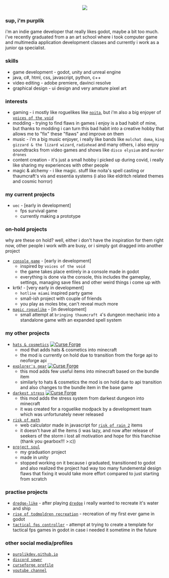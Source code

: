 <p align="center">
  <img src="https://yt3.googleusercontent.com/ppCJhbfvMMuyXUWQariyZZzci8Pj8_S-vyBs8cGm0AoqVxg3pZTwsLOaZj5x__fuER0IQ0LTczQ=w2276-fcrop64=1,00005a57ffffa5a8-k-c0xffffffff-no-nd-rj">
</p>

### sup, i'm purplik
i'm an indie game developer that really likes godot, maybe a bit too much.
i've recently graduated from a an art school where i took computer game and multimedia application development classes and currently i work as a junior qa specialist.



### skills
- game development - godot, unity and unreal engine
- java, c#, html, css, javascript, python, c++
- video editing - adobe premiere, davinci resolve
- graphical design - ui design and very amature pixel art



### interests
- gaming - i mostly like roguelikes like [`noita`](https://store.steampowered.com/app/881100/Noita/), but i'm also a big enjoyer of [`voices of the void`](https://mrdrnose.itch.io/votv)
- modding - trying to find flaws in games i enjoy is a bad habit of mine, but thanks to modding i can turn this bad habit into a creative hobby that allows me to "fix" these "flaws" and improve on them
- music - i'm a big music enjoyer, i really like bands like `molchat doma`, `king gizzard & the lizard wizard`, `radiohead` and many others, i also enjoy soundtracks from video games and shows like `disco elysium` and `murder drones`
- content creation - it's just a small hobby i picked up during covid, i really like sharing my experiences with other people
- magic & alchemy - i like magic. stuff like noita's spell casting or thaumcraft's vis and essentia systems (i also like eldritch related themes and cosmic horror)

### my current projects
- `uec` - [early in development]
  - fps survival game
  - currently making a prototype

### on-hold projects
why are these on hold? well, either i don't have the inspiration for them right now, other people i work with are busy, or i simply got dragged into another project

- [`console game`](https://github.com/PurplikDev/console-game) - [early in development]
  - inspired by `voices of the void`
  - the game takes place entirely in a console made in godot
  - everything is done via the console, this includes the gameplay, settings, managing save files and other weird things i come up with
- krtk! - [very early in development]
  - `hotline miami` inspired party game
  - small-ish project with couple of friends
  - you play as moles btw, can't reveal much more
- [`magic roguelike`](https://github.com/PurplikDev/magic-roguelike) - [in development]
  - small attempt at `bringing thaumcraft 4`'s dungeon mechanic into a standalone game with an expanded spell system



### my other projects
- [`hats & cosmetics`](https://github.com/PurplikDev/Hats-and-Cosmetics) [![Curse Forge](http://cf.way2muchnoise.eu/594678.svg)](https://www.curseforge.com/minecraft/mc-mods/hats-cosmetics)
  - mod that adds hats & cosmetics into minecraft
  - the mod is currently on hold due to transition from the forge api to neoforge api
- [`explorer's gear`](https://github.com/PurplikDev/explorers-gear) [![Curse Forge](http://cf.way2muchnoise.eu/967918.svg)](https://www.curseforge.com/minecraft/mc-mods/explorers-gear)
  - this mod adds few useful items into minecraft based on the bundle item
  - similarly to hats & cosmetics the mod is on hold due to api transition and also changes to the bundle item in the base game
- [`darkest stress`](https://github.com/PurplikDev/darkest-stress) [![Curse Forge](http://cf.way2muchnoise.eu/674856.svg)](https://www.curseforge.com/minecraft/mc-mods/darkest-stress)
  - this mod adds the stress system from darkest dungeon into minecraft
  - it was created for a roguelike modpack by a development team which was unfortunately never released
- [`risk of math`](https://github.com/PurplikDev/Risk-Of-Math)
  - web calculator made in javascript for [`risk of rain 2`](https://store.steampowered.com/app/632360/Risk_of_Rain_2/) items
  - it doesn't have all the items (i was lazy, and now after release of seekers of the storm i lost all motivation and hope for this franchise (thank you gearbox!!! >:c))
- [`project soul`](https://github.com/PurplikDev/Project-Soul)
  - my graduation project
  - made in unity
  - stopped working on it because i graduated, transitioned to godot and also realized the project had way too many fundemental design flaws that fixing it would take more effort compared to just starting from scratch



### practise projects
- [`dredge-like`](https://github.com/PurplikDev/dredge-like) - after playing [`dredge`](https://store.steampowered.com/app/1562430/DREDGE/) i really wanted to recreate it's water and ship
- [`rise of todmoldren recreation`](https://github.com/PurplikDev/rise-of-todmoldren-recreation) - recreation of my first ever game in godot
- [`tactical fps controller`](https://github.com/PurplikDev/tactical-fps-controller) - attempt at trying to create a template for tactical fps games in godot in case i needed it sometime in the future



### other social media/profiles
- [`purplikdev.github.io`](https://purplikdev.github.io)
- [`discord sewer`](discord.gg/NQA74q7EtC)
- [`curseforge profile`](https://www.curseforge.com/members/purplik_)
- [`youtube channel`](https://www.youtube.com/@PurpliksForge)
